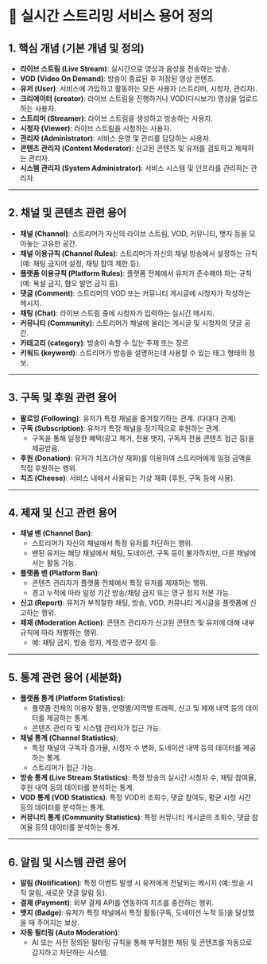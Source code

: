 # 📌 실시간 스트리밍 서비스 용어 정의

## 1. 핵심 개념 (기본 개념 및 정의)
- **라이브 스트림 (Live Stream)**: 실시간으로 영상과 음성을 전송하는 방송.
- **VOD (Video On Demand)**: 방송이 종료된 후 저장된 영상 콘텐츠.
- **유저 (User)**: 서비스에 가입하고 활동하는 모든 사용자 (스트리머, 시청자, 관리자).
- **크리에이터 (creator)**: 라이브 스트림을 진행하거나 VOD(다시보기) 영상을 업로드하는 사용자.
- **스트리머 (Streamer)**: 라이브 스트림을 생성하고 방송하는 사용자.
- **시청자 (Viewer)**: 라이브 스트림을 시청하는 사용자.
- **관리자 (Administrator)**: 서비스 운영 및 관리를 담당하는 사용자.
- **콘텐츠 관리자 (Content Moderator)**: 신고된 콘텐츠 및 유저를 검토하고 제재하는 관리자.
- **시스템 관리자 (System Administrator)**: 서비스 시스템 및 인프라를 관리하는 관리자.

---

## 2. 채널 및 콘텐츠 관련 용어
- **채널 (Channel)**: 스트리머가 자신의 라이브 스트림, VOD, 커뮤니티, 뱃지 등을 모아놓는 고유한 공간.
- **채널 이용규칙 (Channel Rules)**: 스트리머가 자신의 채널 방송에서 설정하는 규칙 (예: 채팅 금지어 설정, 채팅 참여 제한 등).
- **플랫폼 이용규칙 (Platform Rules)**: 플랫폼 전체에서 유저가 준수해야 하는 규칙 (예: 욕설 금지, 혐오 발언 금지 등).
- **댓글 (Comment)**: 스트리머의 VOD 또는 커뮤니티 게시글에 시청자가 작성하는 메시지.
- **채팅 (Chat)**: 라이브 스트림 중에 시청자가 입력하는 실시간 메시지.
- **커뮤니티 (Community)**: 스트리머가 채널에 올리는 게시글 및 시청자의 댓글 공간.
- **카테고리 (category)**: 방송이 속할 수 있는 주제 또는 장르
- **키워드 (keyword)**: 스트리머가 방송을 설명하는데 사용할 수 있는 태그 형태의 정보.

---

## 3. 구독 및 후원 관련 용어
- **팔로잉 (Following)**: 유저가 특정 채널을 즐겨찾기하는 관계. (다대다 관계)
- **구독 (Subscription)**: 유저가 특정 채널을 정기적으로 후원하는 관계.  
  - 구독을 통해 일정한 혜택(광고 제거, 전용 뱃지, 구독자 전용 콘텐츠 접근 등)을 제공받음.
- **후원 (Donation)**: 유저가 치즈(가상 재화)를 이용하여 스트리머에게 일정 금액을 직접 후원하는 행위.
- **치즈 (Cheese)**: 서비스 내에서 사용되는 가상 재화 (후원, 구독 등에 사용).

---

## 4. 제재 및 신고 관련 용어
- **채널 밴 (Channel Ban)**:  
  - 스트리머가 자신의 채널에서 특정 유저를 차단하는 행위.  
  - 밴된 유저는 해당 채널에서 채팅, 도네이션, 구독 등이 불가하지만, 다른 채널에서는 활동 가능.
- **플랫폼 밴 (Platform Ban)**:  
  - 콘텐츠 관리자가 플랫폼 전체에서 특정 유저를 제재하는 행위.  
  - 경고 누적에 따라 일정 기간 방송/채팅 금지 또는 영구 정지 처분 가능.
- **신고 (Report)**: 유저가 부적절한 채팅, 방송, VOD, 커뮤니티 게시글을 플랫폼에 신고하는 행위.
- **제재 (Moderation Action)**: 콘텐츠 관리자가 신고된 콘텐츠 및 유저에 대해 내부 규칙에 따라 처벌하는 행위.  
  - 예: 채팅 금지, 방송 정지, 계정 영구 정지 등.

---

## 5. 통계 관련 용어 (세분화)
- **플랫폼 통계 (Platform Statistics)**:  
  - 플랫폼 전체의 이용자 활동, 연령별/지역별 트래픽, 신고 및 제재 내역 등의 데이터를 제공하는 통계.  
  - 콘텐츠 관리자 및 시스템 관리자가 접근 가능.
- **채널 통계 (Channel Statistics)**:  
  - 특정 채널의 구독자 증가율, 시청자 수 변화, 도네이션 내역 등의 데이터를 제공하는 통계.  
  - 스트리머가 접근 가능.
- **방송 통계 (Live Stream Statistics)**: 특정 방송의 실시간 시청자 수, 채팅 참여율, 후원 내역 등의 데이터를 분석하는 통계.
- **VOD 통계 (VOD Statistics)**: 특정 VOD의 조회수, 댓글 참여도, 평균 시청 시간 등의 데이터를 분석하는 통계.
- **커뮤니티 통계 (Community Statistics)**: 특정 커뮤니티 게시글의 조회수, 댓글 참여율 등의 데이터를 분석하는 통계.

---

## 6. 알림 및 시스템 관련 용어
- **알림 (Notification)**: 특정 이벤트 발생 시 유저에게 전달되는 메시지 (예: 방송 시작 알림, 새로운 댓글 알림 등).
- **결제 (Payment)**: 외부 결제 API를 연동하여 치즈를 충전하는 행위.
- **뱃지 (Badge)**: 유저가 특정 채널에서 특정 활동(구독, 도네이션 누적 등)을 달성했을 때 주어지는 보상.
- **자동 필터링 (Auto Moderation)**:  
  - AI 또는 사전 정의된 필터링 규칙을 통해 부적절한 채팅 및 콘텐츠를 자동으로 감지하고 차단하는 시스템.
